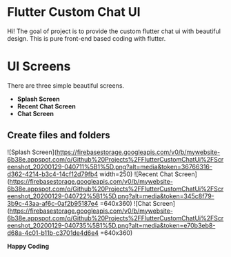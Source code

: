 # Flutter Custom Chat UI

Hi! The goal of project is to provide the custom flutter chat ui with beautiful design. This is pure front-end based coding with flutter. 


# UI Screens

There are three simple beautiful screens.
- **Splash Screen**
-  **Recent Chat Screen**
-  **Chat Screen**

## Create files and folders
![Splash Screen](https://firebasestorage.googleapis.com/v0/b/mywebsite-6b38e.appspot.com/o/Github%20Projects%2FFlutterCustomChatUi%2FScreenshot_20200129-040711%5B1%5D.png?alt=media&token=36766316-d362-4214-b3c4-14cf12d79fb4 width=250)
![Recent Chat Screen](https://firebasestorage.googleapis.com/v0/b/mywebsite-6b38e.appspot.com/o/Github%20Projects%2FFlutterCustomChatUi%2FScreenshot_20200129-040722%5B1%5D.png?alt=media&token=345c8f79-3b9c-43aa-af6c-0af2b95187e4 =640x360)
![Chat Screen](https://firebasestorage.googleapis.com/v0/b/mywebsite-6b38e.appspot.com/o/Github%20Projects%2FFlutterCustomChatUi%2FScreenshot_20200129-040735%5B1%5D.png?alt=media&token=e70b3eb8-d68a-4c01-b11b-c3701de4d6e4 =640x360)

**Happy Coding**
